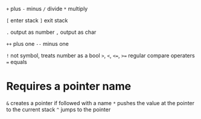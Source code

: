 `+` plus
`-` minus
`/` divide
`*` multiply

`[` enter stack
`]` exit stack

`.` output as number
`,` output as char

`++` plus one
`--` minus one

`!` not symbol, treats number as a bool
`>`, `<`, `<=`, `>=` regular compare operaters
`=` equals
 
# Requires a pointer name
`&` creates a pointer if followed with a name
`*` pushes the value at the pointer to the current stack
`^` jumps to the pointer

